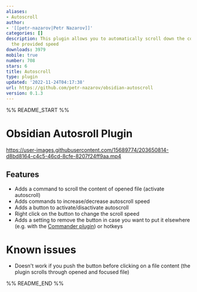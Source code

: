 ```yaml
---
aliases:
- Autoscroll
author:
- '[[petr-nazarov|Petr Nazarov]]'
categories: []
description: This plugin allows you to automatically scroll down the content with
  the provided speed
downloads: 3979
mobile: true
number: 708
stars: 6
title: Autoscroll
type: plugin
updated: '2022-11-24T04:17:38'
url: https://github.com/petr-nazarov/obsidian-autoscroll
version: 0.1.3
---
```


%% README_START %%

# Obsidian Autosroll Plugin

https://user-images.githubusercontent.com/15689774/203650814-d8bd8164-c4c5-46cd-8cfe-8207f24ff9aa.mp4

## Features
- Adds a command to scroll the content of opened file (activate autoscroll)
- Adds commands to increase/decrease autoscroll speed
- Adds a button to activate/disactivate autoscroll
- Right click on the button to change the scroll speed
- Adds a setting to remove the button in case you want to put it elsewhere
    (e.g. with the [Commander plugin](https://github.com/phibr0/obsidian-commander/)) or hotkeys

# Known issues
- Doesn't work if you push the button before clicking on a file content (the plugin scrolls through opened and focused file)


%% README_END %%